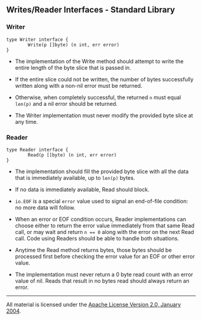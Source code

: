 ## Writes/Reader Interfaces - Standard Library

### Writer

	type Writer interface {
	        Write(p []byte) (n int, err error)
	}

* The implementation of the Write method should attempt to write the entire length
  of the byte slice that is passed in.

* If the entire slice could not be written, the number of bytes successfully written
  along with a non-nil error must be returned.

* Otherwise, when completely successful, the returned `n` must equal `len(p)` and a
  nil error should be returned.

* The Writer implementation must never modify the provided byte slice at any time.

### Reader

	type Reader interface {
	        Read(p []byte) (n int, err error)
	}

* The implementation should fill the provided byte slice with all the data that is
  immediately available, up to `len(p)` bytes.

* If no data is immediately available, Read should block.

* `io.EOF` is a special `error` value used to signal an end-of-file condition: no more
  data will follow.

* When an error or EOF condition occurs, Reader implementations can choose either
  to return the error value immediately from that same Read call, or may wait and return
  `n == 0` along with the error on the next Read call. Code using Readers should be able
  to handle both situations.

* Anytime the Read method returns bytes, those bytes should be processed first before
  checking the error value for an EOF or other error value.

* The implementation must never return a 0 byte read count with an error value of nil.
  Reads that result in no bytes read should always return an error.
___
All material is licensed under the [Apache License Version 2.0, January 2004](http://www.apache.org/licenses/LICENSE-2.0).
